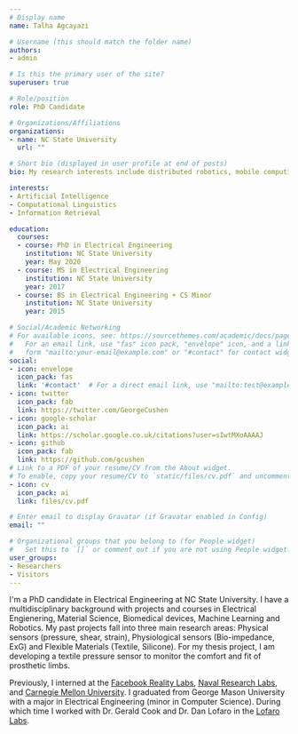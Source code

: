 ```yaml
---
# Display name
name: Talha Agcayazi

# Username (this should match the folder name)
authors:
- admin

# Is this the primary user of the site?
superuser: true

# Role/position
role: PhD Candidate 

# Organizations/Affiliations
organizations:
- name: NC State University
  url: ""

# Short bio (displayed in user profile at end of posts)
bio: My research interests include distributed robotics, mobile computing and programmable matter.

interests:
- Artificial Intelligence
- Computational Linguistics
- Information Retrieval

education:
  courses:
  - course: PhD in Electrical Engineering
    institution: NC State University
    year: May 2020
  - course: MS in Electrical Engineering
    institution: NC State University
    year: 2017
  - course: BS in Electrical Engineering + CS Minor
    institution: NC State University
    year: 2015

# Social/Academic Networking
# For available icons, see: https://sourcethemes.com/academic/docs/page-builder/#icons
#   For an email link, use "fas" icon pack, "envelope" icon, and a link in the
#   form "mailto:your-email@example.com" or "#contact" for contact widget.
social:
- icon: envelope
  icon_pack: fas
  link: '#contact'  # For a direct email link, use "mailto:test@example.org".
- icon: twitter
  icon_pack: fab
  link: https://twitter.com/GeorgeCushen
- icon: google-scholar
  icon_pack: ai
  link: https://scholar.google.co.uk/citations?user=sIwtMXoAAAAJ
- icon: github
  icon_pack: fab
  link: https://github.com/gcushen
# Link to a PDF of your resume/CV from the About widget.
# To enable, copy your resume/CV to `static/files/cv.pdf` and uncomment the lines below.
- icon: cv
  icon_pack: ai
  link: files/cv.pdf

# Enter email to display Gravatar (if Gravatar enabled in Config)
email: ""

# Organizational groups that you belong to (for People widget)
#   Set this to `[]` or comment out if you are not using People widget.
user_groups:
- Researchers
- Visitors
---
```


I'm a PhD candidate in Electrical Engineering at NC State University. I have a multidisciplinary background with projects and courses in Electrical Engienering, Material Science, Biomedical devices, Machine Learning and Robotics. My past projects fall into three main research areas: Physical sensors (pressure, shear, strain), Physiological sensors (Bio-impedance, ExG) and Flexible Materials (Textile, Silicone). For my thesis project, I am developing a textile pressure sensor to monitor the comfort and fit of prosthetic limbs. 

Previously, I interned at the [Facebook Reality Labs][1], [Naval Research Labs][2], and [Carnegie Mellon University][3]. 
I graduated from George Mason University with a major in Electrical Engineering (minor in Computer Science). During which time I worked with Dr. Gerald Cook and Dr. Dan Lofaro in the [Lofaro Labs][4]. 

[1]: https://tech.fb.com/
[2]: https://www.nrl.navy.mil/lasr/
[3]: https://riss.ri.cmu.edu/
[4]: http://lofarolabs.com/